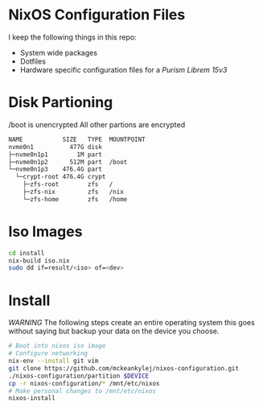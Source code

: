 # NixOS Configuration Files
I keep the following things in this repo:
* System wide packages
* Dotfiles
* Hardware specific configuration files for a *Purism Librem 15v3*

# Disk Partioning
/boot is unencrypted
All other partions are encrypted
```sh
NAME           SIZE   TYPE  MOUNTPOINT
nvme0n1          477G disk  
├─nvme0n1p1        1M part  
├─nvme0n1p2      512M part  /boot
└─nvme0n1p3    476.4G part  
  └─crypt-root 476.4G crypt 
    ├─zfs-root        zfs   /
    ├─zfs-nix         zfs   /nix
    └─zfs-home        zfs   /home
```

# Iso Images
```sh
cd install
nix-build iso.nix
sudo dd if=result/<iso> of=<dev> 
```

# Install
*WARNING* The following steps create an entire operating system this goes without saying but backup your data on the device you choose.
```sh
# Boot into nixos iso image
# Configure networking
nix-env --install git vim
git clone https://github.com/mckeankylej/nixos-configuration.git
./nixos-configuration/partition $DEVICE
cp -r nixos-configuration/* /mnt/etc/nixos
# Make personal changes to /mnt/etc/nixos
nixos-install
```

